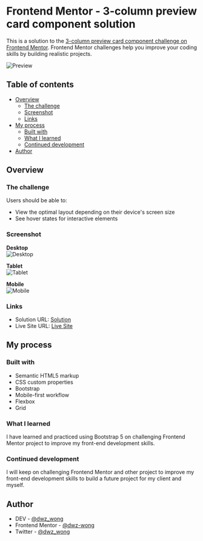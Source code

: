 # Frontend Mentor - 3-column preview card component solution

This is a solution to the [3-column preview card component challenge on Frontend Mentor](https://www.frontendmentor.io/challenges/3column-preview-card-component-pH92eAR2-). Frontend Mentor challenges help you improve your coding skills by building realistic projects. 

![Preview](design/desktop-preview.jpg)

## Table of contents

- [Overview](#overview)
  - [The challenge](#the-challenge)
  - [Screenshot](#screenshot)
  - [Links](#links)
- [My process](#my-process)
  - [Built with](#built-with)
  - [What I learned](#what-i-learned)
  - [Continued development](#continued-development)
- [Author](#author)

## Overview

### The challenge

Users should be able to:

- View the optimal layout depending on their device's screen size
- See hover states for interactive elements

### Screenshot

**Desktop** <br>
![Desktop](screenshots/desktop.png)

**Tablet** <br>
![Tablet](screenshots/tablet.png)

**Mobile** <br>
![Mobile](screenshots/mobile.png)

### Links

- Solution URL: [Solution](https://www.frontendmentor.io/solutions/3column-preview-card-component-z2o6OGwsBX)
- Live Site URL: [Live Site](https://dwz-wong.github.io/3-column-preview-card-component/)

## My process

### Built with

- Semantic HTML5 markup
- CSS custom properties
- Bootstrap
- Mobile-first workflow
- Flexbox
- Grid

### What I learned

I have learned and practiced using Bootstrap 5 on challenging Frontend Mentor project to improve my front-end development skills.

### Continued development

I will keep on challenging Frontend Mentor and other project to improve my front-end development skills to build a future project for my client and myself.

## Author

- DEV - [@dwz_wong](https://dev.to/dwz_wong)
- Frontend Mentor - [@dwz-wong](https://www.frontendmentor.io/profile/dwz-wong)
- Twitter - [@dwz_wong](https://twitter.com/dwz_wong)
